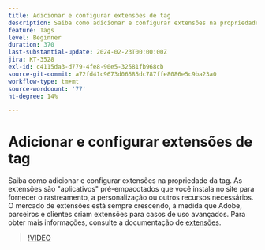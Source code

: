 ```yaml
---
title: Adicionar e configurar extensões de tag
description: Saiba como adicionar e configurar extensões na propriedade da tag.
feature: Tags
level: Beginner
duration: 370
last-substantial-update: 2024-02-23T00:00:00Z
jira: KT-3528
exl-id: c4115da3-d779-4fe8-90e5-32581fb968cb
source-git-commit: a72fd41c9673d06585dc787ffe8086e5c9ba23a0
workflow-type: tm+mt
source-wordcount: '77'
ht-degree: 14%

---
```


# Adicionar e configurar extensões de tag

Saiba como adicionar e configurar extensões na propriedade da tag. As extensões são &quot;aplicativos&quot; pré-empacotados que você instala no site para fornecer o rastreamento, a personalização ou outros recursos necessários. O mercado de extensões está sempre crescendo, à medida que Adobe, parceiros e clientes criam extensões para casos de uso avançados. Para obter mais informações, consulte a documentação de [extensões](https://experienceleague.adobe.com/docs/experience-platform/tags/ui/extensions/overview.html).

>[!VIDEO](https://video.tv.adobe.com/v/28732/?learn=on)
